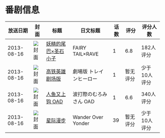 # 番剧信息

|放送日期|封面|标题|日文标题|话数|评分|评分人数|
|---|---|---|---|---|---|---|
|2013-08-16|![封面](https://lain.bgm.tv/pic/cover/c/d9/7e/78801_3o3wM.jpg)|[妖精的尾巴×圣石小子](https://bangumi.tv/subject/78801)|FAIRY TAIL×RAVE|1|6.8|182人评分|
|2013-08-16|![封面](https://lain.bgm.tv/pic/cover/c/e0/1c/79397_lNa5X.jpg)|[高铁英雄 剧场版](https://bangumi.tv/subject/79397)|劇場版 トレインヒーロー|1|暂无评分|少于10人评分|
|2013-08-16|![封面](https://lain.bgm.tv/pic/cover/c/b5/1f/81386_Blbq4.jpg)|[人鱼又上钩 OAD](https://bangumi.tv/subject/81386)|波打際のむろみさん OAD|1|6.6|340人评分|
|2013-08-16|![封面](https://lain.bgm.tv/pic/cover/c/68/86/123444_9gGyG.jpg)|[星际漫步](https://bangumi.tv/subject/123444)|Wander Over Yonder|39|暂无评分|少于10人评分|
